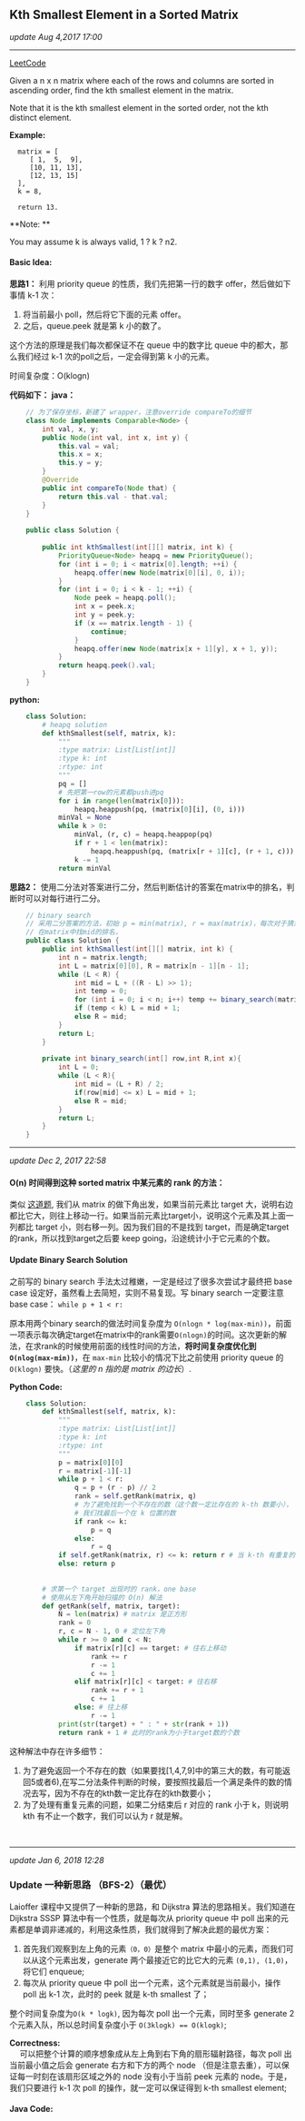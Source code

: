 ## Kth Smallest Element in a Sorted Matrix
_update Aug 4,2017 17:00_

---
[LeetCode](https://leetcode.com/problems/kth-smallest-element-in-a-sorted-matrix/description/)

Given a n x n matrix where each of the rows and columns are sorted in ascending order, find the kth smallest element in the matrix.

Note that it is the kth smallest element in the sorted order, not the kth distinct element.

**Example:**

      matrix = [
         [ 1,  5,  9],
         [10, 11, 13],
         [12, 13, 15]
      ],
      k = 8,
      
      return 13.

**Note: **

You may assume k is always valid, 1 ? k ? n2.

#### Basic Idea:
**思路1：**
利用 priority queue 的性质，我们先把第一行的数字 offer，然后做如下事情 k-1 次：

1. 将当前最小 poll，然后将它下面的元素 offer。
2. 之后，queue.peek 就是第 k 小的数了。

这个方法的原理是我们每次都保证不在 queue 中的数字比 queue 中的都大，那么我们经过 k-1 次的poll之后，一定会得到第 k 小的元素。

时间复杂度：O(klogn)

**代码如下：**
**java：**
```java
    // 为了保存坐标，新建了 wrapper，注意override compareTo的细节
    class Node implements Comparable<Node> {
        int val, x, y;
        public Node(int val, int x, int y) {
            this.val = val;
            this.x = x;
            this.y = y;
        }
        @Override
        public int compareTo(Node that) {
            return this.val - that.val;
        }
    } 
    
    public class Solution {
    
        public int kthSmallest(int[][] matrix, int k) {
            PriorityQueue<Node> heapq = new PriorityQueue();
            for (int i = 0; i < matrix[0].length; ++i) {
                heapq.offer(new Node(matrix[0][i], 0, i));
            }
            for (int i = 0; i < k - 1; ++i) {
                Node peek = heapq.poll();
                int x = peek.x;
                int y = peek.y;
                if (x == matrix.length - 1) {
                    continue;
                }
                heapq.offer(new Node(matrix[x + 1][y], x + 1, y));
            }
            return heapq.peek().val;
        }
    }
```

**python:**
```python
    class Solution:
        # heapq solution
        def kthSmallest(self, matrix, k):
            """
            :type matrix: List[List[int]]
            :type k: int
            :rtype: int
            """
            pq = []
            # 先把第一row的元素都push进pq
            for i in range(len(matrix[0])):
                heapq.heappush(pq, (matrix[0][i], (0, i)))
            minVal = None
            while k > 0:
                minVal, (r, c) = heapq.heappop(pq)
                if r + 1 < len(matrix): 
                    heapq.heappush(pq, (matrix[r + 1][c], (r + 1, c)))
                k -= 1
            return minVal
```

**思路2：**
使用二分法对答案进行二分，然后判断估计的答案在matrix中的排名，判断时可以对每行进行二分。
```java
    // binary search
    // 采用二分答案的方法，初始 p = min(matrix), r = max(matrix)，每次对于猜测的答案mid
    // 在matrix中找mid的排名，
    public class Solution {
        public int kthSmallest(int[][] matrix, int k) {
    		int n = matrix.length;
    		int L = matrix[0][0], R = matrix[n - 1][n - 1];
    		while (L < R) {
    			int mid = L + ((R - L) >> 1);
    			int temp = 0;
    			for (int i = 0; i < n; i++) temp += binary_search(matrix[i], n, mid);
    			if (temp < k) L = mid + 1;
    			else R = mid;
    		}
    		return L;
    	}
    	
    	private int binary_search(int[] row,int R,int x){
    	    int L = 0;
    	    while (L < R){
    	        int mid = (L + R) / 2;
    	        if(row[mid] <= x) L = mid + 1;
    	        else R = mid;
    	    }
    	    return L;
    	}
    }
```

---
_update Dec 2, 2017  22:58_
#### O(n) 时间得到这种 sorted matrix 中某元素的 rank 的方法：
类似 [这道题](https://will-gxz.gitbooks.io/xiaozheng_algo/content/other-problems/search-a-2d-matrix-ii.html), 我们从 matrix 的做下角出发，如果当前元素比 target 大，说明右边都比它大，则往上移动一行。如果当前元素比target小，说明这个元素及其上面一列都比 target 小，则右移一列。因为我们目的不是找到 target，而是确定target的rank，所以找到target之后要 keep going，沿途统计小于它元素的个数。

#### Update Binary Search Solution
之前写的 binary search 手法太过稚嫩，一定是经过了很多次尝试才最终把 base case 设定好，虽然看上去简短，实则不易复现。写 binary search 一定要注意 base case： `while p + 1 < r:` 

原本用两个binary search的做法时间复杂度为 `O(nlogn * log(max-min))`，前面一项表示每次确定target在matrix中的rank需要`O(nlogn)`的时间。这次更新的解法，在求rank的时候使用前面的线性时间的方法，**将时间复杂度优化到 `O(nlog(max-min))`**，在 `max-min` 比较小的情况下比之前使用 priority queue 的 `O(klogn)` 要快。（_这里的 n 指的是 matrix 的边长_）.

**Python Code:**
```python
    class Solution:
        def kthSmallest(self, matrix, k):
            """
            :type matrix: List[List[int]]
            :type k: int
            :rtype: int
            """
            p = matrix[0][0]
            r = matrix[-1][-1]
            while p + 1 < r:
                q = p + (r - p) // 2
                rank = self.getRank(matrix, q)
                # 为了避免找到一个不存在的数（这个数一定比存在的 k-th 数要小），
                # 我们找最后一个在 k 位置的数
                if rank <= k:
                    p = q
                else:
                    r = q
            if self.getRank(matrix, r) <= k: return r # 当 k-th 有重复的时候，rank 可能会小于 k
            else: return p
            
            
        # 求第一个 target 出现时的 rank，one base
        # 使用从左下角开始扫描的 O(n) 解法
        def getRank(self, matrix, target):
            N = len(matrix) # matrix 是正方形
            rank = 0
            r, c = N - 1, 0 # 定位左下角
            while r >= 0 and c < N:
                if matrix[r][c] == target: # 往右上移动
                    rank += r
                    r -= 1
                    c += 1
                elif matrix[r][c] < target: # 往右移
                    rank += r + 1
                    c += 1
                else: # 往上移
                    r -= 1
            print(str(target) + " : " + str(rank + 1))
            return rank + 1 # 此时的rank为小于target数的个数
```
这种解法中存在许多细节：

1. 为了避免返回一个不存在的数（如果要找[1,4,7,9]中的第三大的数，有可能返回5或者6),在写二分法条件判断的时候，要按照找最后一个满足条件的数的情况去写，因为不存在的kth数一定比存在的kth数要小；
2. 为了处理有重复元素的问题，如果二分结束后 r 对应的 rank 小于 k，则说明 kth 有不止一个数字，我们可以认为 r 就是解。

<br>

---
_update Jan 6, 2018 12:28_

### Update 一种新思路 （BFS-2）（最优）
Laioffer 课程中又提供了一种新的思路，和 Dijkstra 算法的思路相关。我们知道在 Dijkstra SSSP 算法中有一个性质，就是每次从 priority queue 中 poll 出来的元素都是单调非递减的，利用这条性质，我们就得到了解决此题的最优方案：

1.  首先我们观察到左上角的元素`（0，0）`是整个 matrix 中最小的元素，而我们可以从这个元素出发，generate 两个最接近它的比它大的元素 `(0,1), (1,0)`，将它们 enqueue;
2.  每次从 priority queue 中 poll 出一个元素，这个元素就是当前最小，操作 poll 出 k-1
 次，此时的 peek 就是 k-th smallest 了；
 
整个时间复杂度为`O(k * logk)`, 因为每次 poll 出一个元素，同时至多 generate 2 个元素入队，所以总时间复杂度小于 `O(3klogk) == O(klogk)`;

**Correctness:**  
&emsp; 可以把整个计算的顺序想象成从左上角到右下角的扇形辐射路径，每次 poll 出当前最小值之后会 generate 右方和下方的两个 node （但是注意去重），可以保证每一时刻在该扇形区域之外的 node 没有小于当前 peek 元素的 node。于是，我们只要进行 k-1 次 poll 的操作，就一定可以保证得到 k-th smallest element;

#### Java Code:
```java












